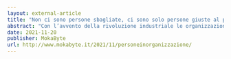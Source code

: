 ```yaml
---
layout: external-article
title: "Non ci sono persone sbagliate, ci sono solo persone giuste al posto sbagliato"
abstract: "Con l’avvento della rivoluzione industriale le organizzazioni hanno iniziato ad adottare un modello che oggi noi identifichiamo come piramidale e basato sull’organigramma. Un modello rigido, che vincola le persone a posizioni e funzioni specifiche. Un modello che aveva molto senso nel mondo post rivoluzione industriale ma che oggi comincia a scricchiolare ed evidenza tutti i suoi limiti. Che cosa possono fare le organizzazioni per liberare il proprio potenziale?"
date: 2021-11-20
publisher: MokaByte
url: http://www.mokabyte.it/2021/11/personeinorganizzazione/
---
```

